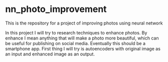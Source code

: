 # nn_photo_improvement
This is the repository for a project of improving photos using neural network

In this project I will try to research techniques to enhance photos. By enhance I mean anything that will make a photo more beautiful, which can be useful for publishing on social media. Eventually this should be a smartphone app.
First thing I will try is autoencoders with original image as an input and enhanced image as an output.
